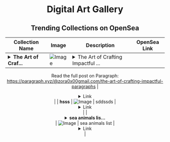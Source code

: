 <div align="center">

# Digital Art Gallery

## Trending Collections on OpenSea

| Collection Name                       | Image                                                                                     | Description                       | OpenSea Link                                                                                          |
|---------------------------------------|-------------------------------------------------------------------------------------------|-----------------------------------|--------------------------------------------------------------------------------------------------------|
| **<details><summary>The Art of Craf...</summary>The Art of Crafting Impactful Paragraphs</details>** | ![Image](https://i.seadn.io/s/raw/files/0940f245744b28ea5e1b245eca168874.webp?w=500&auto=format?w=200&auto=format) | <details><summary>The Art of Crafting Impactful ...</summary>The Art of Crafting Impactful Paragraphs

Read the full post on Paragraph: https://paragraph.xyz/@zora0x00gmail.com/the-art-of-crafting-impactful-paragraphs</details> | <details><summary>Link</summary>[The Art of Crafting Impactful Paragraphs](https://opensea.io/collection/the-art-of-crafting-impactful-paragraphs)</details> |
| **hsss** | ![Image](https://i.seadn.io/s/raw/files/26b5bc239ba8d42a6775ba8546244343.jpg?w=500&auto=format?w=200&auto=format) | sddssds | <details><summary>Link</summary>[hsss](https://opensea.io/collection/hsss-1)</details> |
| **<details><summary>sea animals lis...</summary>sea animals list</details>** | ![Image](https://i.seadn.io/s/raw/files/c1134dbdfa001fa5e149524af2aaa538.jpg?w=500&auto=format?w=200&auto=format) | sea animals list | <details><summary>Link</summary>[sea animals list](https://opensea.io/collection/sea-animals-list)</details> |

</div>